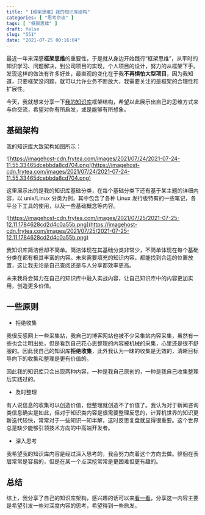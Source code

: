 ```yaml
---
title: "【框架思维】我的知识库结构"
categories: [ "思考杂谈" ]
tags: [ "框架思维" ]
draft: false
slug: "551"
date: "2021-07-25 00:16:04"
---
```


最近一年来深感**框架思维**的重要性，于是就从身边开始践行“框架思维”，从平时的知识学习、问题解决，到公司项目的实现，个人项目的设计，努力的从框架下手。发现这样的做法有许多好处，最直观的变化在于我**不再惧怕大型项目**，因为我知道，只要框架没问题，就可以允许业务不断放大，我需要关注的是框架的合理性和扩展性。

今天，我就想来分享一下[我的知识库](http://wiki.frytea.com)框架结构，希望以此展示出自己的思维方式来与你交流，希望对你有所启发，或是能够有所想象。

## 基础架构

我的知识库大致架构如图所示：

![https://imagehost-cdn.frytea.com/images/2021/07/24/2021-07-24-11.55.33465dcebbda8cd704.png](https://imagehost-cdn.frytea.com/images/2021/07/24/2021-07-24-11.55.33465dcebbda8cd704.png)

这里展示出的是我的知识库基础分类，在每个基础分类下还有基于某主题的详细内容，以 unix/Linux 分类为例，其中包含了各种 Linux 发行版特有的一些笔记，各平台下工具的使用，以及一些基础概念等内容。

![https://imagehost-cdn.frytea.com/images/2021/07/25/2021-07-25-12.11.1784628cd2d4c0a55b.png](https://imagehost-cdn.frytea.com/images/2021/07/25/2021-07-25-12.11.1784628cd2d4c0a55b.png)

我知识库简洁但却不简单。简洁体现在其基础分类非常少，不简单体现在每个基础分类在都有极其丰富的内容。未来需要填充的知识内容，都能找到合适的位置放置，这让我无论是自己查阅还是与人分享都效率更高。

未来我将会努力在自己的知识库中融入实战内容，让自己知识库中的内容更加实用，创造更多价值。

## 一些原则

- 拒绝收集

我很反感网上一些采集站，我自己的博客网站也被不少采集站内容采集，虽然有一些也会注明出处，但是看到自己花心思整理的内容被机械的采集，心里还是很不舒服的。因此我自己的知识库**拒绝收集**，此外我认为一昧的收集是无效的，清晰目标导向下的收集和整理是更有价值的。

因此我的知识库只会出现两种内容，一种是我自己原创的，一种是我自己收集整理后实践过的。

- 及时整理

有人说信息的收集可以创造价值，但整理就创造不了价值了。我认为对于新闻咨询类信息确实是如此，但对于知识类内容是很需要整理反思的，计算机世界的知识更新迭代较快，常常对于一些知识一知半解，这时反思复盘就显得很重要。这个世界总是缺少能够引领技术方向的中高端开发者。

- 深入思考

我希望我的知识库内容是经过深入思考的，我会努力向着这个方向去做。徘徊在表层常常是容易的，但是在某一个点深挖常常是更困难但更有趣的。

## 总结

综上，我分享了自己的知识库架构，感兴趣的话可以来[看一看](https://wiki.frytea.com)，分享这一内容主要是希望引发一些对深度内容的思考，希望得到一些启发。